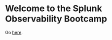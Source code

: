 # Welcome to the Splunk Observability Bootcamp

Go [here](https://ismaelkp2.github.io/sfx-tf-demo/v0.18/).
